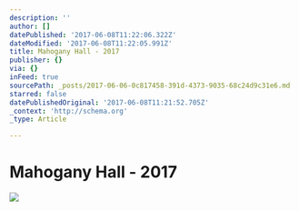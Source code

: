 ```yaml
---
description: ''
author: []
datePublished: '2017-06-08T11:22:06.322Z'
dateModified: '2017-06-08T11:22:05.991Z'
title: Mahogany Hall - 2017
publisher: {}
via: {}
inFeed: true
sourcePath: _posts/2017-06-06-0c817458-391d-4373-9035-68c24d9c31e6.md
starred: false
datePublishedOriginal: '2017-06-08T11:21:52.705Z'
_context: 'http://schema.org'
_type: Article

---
```

# Mahogany Hall - 2017
![](https://the-grid-user-content.s3-us-west-2.amazonaws.com/802e253c-841b-4662-bb29-6cd0f0676cc8.jpg)